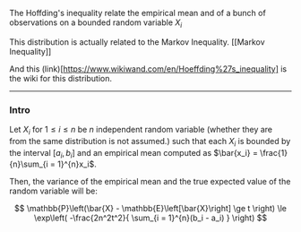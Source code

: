 The Hoffding's inequality relate the empirical mean and of a bunch of observations on a bounded random variable $X_i$

This distribution is actually related to the Markov Inequality. [[Markov Inequality]]

And  this (link)[https://www.wikiwand.com/en/Hoeffding%27s_inequality] is the wiki for this distribution. 

---
### **Intro**

Let $X_i$ for $1\le i \le n$ be $n$ independent random variable (whether they are from the same distribution is not assumed.) such that each $X_i$ is bounded by the interval $[a_i, b_i]$ and an empirical mean computed as $\bar{x_i} = \frac{1}{n}\sum_{i = 1}^{n}x_i$. 

Then, the variance of the empirical mean and the true expected value of the random variable will be: 

$$
\mathbb{P}\left(\bar{X} - 
    \mathbb{E}\left[\bar{X}\right]
    \ge t
\right)
\le 
\exp\left(
    -\frac{2n^2t^2}{
        \sum_{i = 1}^{n}(b_i - a_i)
    }
\right)
$$

